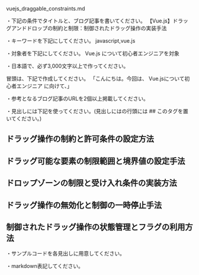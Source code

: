 vuejs_draggable_constraints.md

・下記の条件でタイトルと、ブログ記事を書いてください。
【Vue.js】ドラッグアンドドロップの制約と制限：制御されたドラッグ操作の実装手法

・キーワードを下記にしてください。
javascript,vue.js

・対象者を下記にしてください。
  Vue.js について初心者エンジニアを対象


・日本語で、必ず3,000文字以上で作ってください。

冒頭は、下記で作成してください。
「こんにちは。今回は、
Vue.jsについて初心者エンジニア
に向けて、」

・参考となるブログ記事のURLを2個以上掲載してください。

・見出しには下記を使ってください。(見出しにはの行頭には ## このタグを置いてください。)
## ドラッグ操作の制約と許可条件の設定方法
## ドラッグ可能な要素の制限範囲と境界値の設定手法
## ドロップゾーンの制限と受け入れ条件の実装方法
## ドラッグ操作の無効化と制御の一時停止手法
## 制御されたドラッグ操作の状態管理とフラグの利用方法

・サンプルコードを各見出しに用意してください。

・markdown表記してください。

